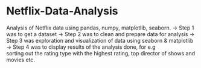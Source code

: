 # Netflix-Data-Analysis

Analysis of Netflix data using pandas, numpy, matplotlib, seaborn.
-> Step 1 was to get a dataset
-> Step 2 was to clean and prepare data for analysis
-> Step 3 was exploration and visualization of data using seaborn & matplotlib
-> Step 4 was to display results of the analysis done, for e.g  
   sorting out the rating type with the highest rating, top director of shows and movies etc.
